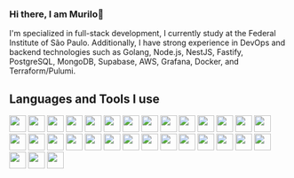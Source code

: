 ### Hi there, I am Murilo👋

I'm specialized in full-stack development, I currently study at the Federal Institute of São Paulo. Additionally, I have strong experience in DevOps and backend technologies such as Golang, Node.js, NestJS, Fastify, PostgreSQL, MongoDB, Supabase, AWS, Grafana, Docker, and Terraform/Pulumi.

<h2> Languages and Tools I use </h2>


<img height="30" src="https://img.shields.io/badge/golang-0891b2?style=for-the-badge&logo=go&logoColor=white"> <img height="30" src="https://img.shields.io/badge/typescript-075985?style=for-the-badge&logo=typescript&logoColor=white"> <img height="30" src="https://img.shields.io/badge/javascript-eab308?style=for-the-badge&logo=javascript&logoColor=white"> <img height="30" src="https://img.shields.io/badge/Node.js-339933?style=for-the-badge&logo=node.js&logoColor=white"> <img height="30" src="https://img.shields.io/badge/Docker-2CA5E0?style=for-the-badge&logo=docker&logoColor=white"> <img height="30" src="https://img.shields.io/badge/Firebase-FFCA28?style=for-the-badge&logo=Firebase&logoColor=white"> <img height="30" src="https://img.shields.io/badge/MongoDB-00000F?style=for-the-badge&logo=mongodb&logoColor=white"> <img height="30" src="https://img.shields.io/badge/Amazon_AWS-232F3E?style=for-the-badge&logo=amazon-web-services&logoColor=white%22"> <img height="30" src="https://img.shields.io/badge/next.js-262626?style=for-the-badge&logo=next.js&logoColor=white"> <img height="30" src="https://img.shields.io/badge/jest-be123c?style=for-the-badge&logo=jest&logoColor=white"> <img height="30" src="https://img.shields.io/badge/postgres-475569?style=for-the-badge&logo=postgresql&logoColor=white"> <img height="30" src="https://img.shields.io/badge/terraform-6d28d9?style=for-the-badge&logo=terraform&logoColor=white">  <img height="30" src="https://img.shields.io/badge/nestjs-dc2626?style=for-the-badge&logo=nestjs&logoColor=white"> <img height="30" src="https://img.shields.io/badge/c-0284c7?style=for-the-badge&logo=c&logoColor=white"> <img height="30" src="https://img.shields.io/badge/scss-d946ef?style=for-the-badge&logo=sass&logoColor=white"> <img height="30" src="https://img.shields.io/badge/prisma-1f2937?style=for-the-badge&logo=prisma&logoColor=white"> <img height="30" src="https://img.shields.io/badge/grafana-ca8a04?style=for-the-badge&logo=grafana&logoColor=white"> <img height="30" src="https://img.shields.io/badge/redis-ef4444?style=for-the-badge&logo=redis&logoColor=white"> <img height="30" src="https://img.shields.io/badge/fastify-030712?style=for-the-badge&logo=fastify&logoColor=white"> <img height="30" src="https://img.shields.io/badge/handlebars-ea580c?style=for-the-badge&logo=handlebars&logoColor=white"> <img height="30" src="https://img.shields.io/badge/strapi-4c1d95?style=for-the-badge&logo=strapi&logoColor=white"> <img height="30" src="https://img.shields.io/badge/react-3b82f6?style=for-the-badge&logo=react&logoColor=white"> <img height="30" src="https://img.shields.io/badge/GitHub_Actions-0f172a?style=for-the-badge&logo=github-actions&logoColor=white"> <img height="30" src="https://img.shields.io/badge/supabase-0f766e?style=for-the-badge&logo=supabase&logoColor=white"> <img height="30" src="https://img.shields.io/badge/sqlite-0284c7?style=for-the-badge&logo=sqlite&logoColor=white"> <img height="30" src="https://img.shields.io/badge/tailwindcss-10b981?style=for-the-badge&logo=tailwindcss&logoColor=white"> <img height="30" src="https://img.shields.io/badge/react_native-%2320232a.svg?style=for-the-badge&logo=react&logoColor=%2361DAFB"> <img height="30" src="https://img.shields.io/badge/Git-F05032?style=for-the-badge&logo=git&logoColor=white"> <img height="30" src="https://img.shields.io/badge/Supabase-3ECF8E?style=for-the-badge&logo=supabase&logoColor=white">  <img height="30" src="https://img.shields.io/badge/Electron-191970?style=for-the-badge&logo=Electron&logoColor=white"> <img height="30" src="https://img.shields.io/badge/Rabbitmq-FF6600?style=for-the-badge&logo=rabbitmq&logoColor=white"> 
